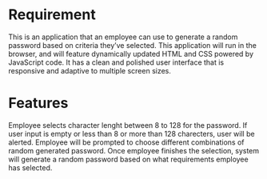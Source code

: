 # Requirement
This is an application that an employee can use to generate a random password based on criteria they’ve selected. This application will run in the browser, and will feature dynamically updated HTML and CSS powered by JavaScript code. It has a clean and polished user interface that is responsive and adaptive to multiple screen sizes.

# Features
Employee selects character lenght between 8 to 128 for the password. If user input is empty or less than 8 or more than 128 charecters, user will be alerted.
Employee will be prompted to choose different combinations of random generated password.
Once employee finishes the selection, system will generate a random password based on what requirements employee has selected.
